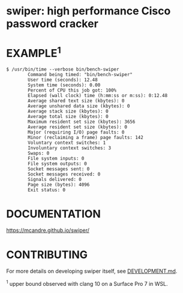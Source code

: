 # swiper: high performance Cisco password cracker

# EXAMPLE<sup>1</sup>

```console
$ /usr/bin/time --verbose bin/bench-swiper
        Command being timed: "bin/bench-swiper"
        User time (seconds): 12.48
        System time (seconds): 0.00
        Percent of CPU this job got: 100%
        Elapsed (wall clock) time (h:mm:ss or m:ss): 0:12.48
        Average shared text size (kbytes): 0
        Average unshared data size (kbytes): 0
        Average stack size (kbytes): 0
        Average total size (kbytes): 0
        Maximum resident set size (kbytes): 3656
        Average resident set size (kbytes): 0
        Major (requiring I/O) page faults: 0
        Minor (reclaiming a frame) page faults: 142
        Voluntary context switches: 1
        Involuntary context switches: 3
        Swaps: 0
        File system inputs: 0
        File system outputs: 0
        Socket messages sent: 0
        Socket messages received: 0
        Signals delivered: 0
        Page size (bytes): 4096
        Exit status: 0
```

# DOCUMENTATION

https://mcandre.github.io/swiper/

# CONTRIBUTING

For more details on developing swiper itself, see [DEVELOPMENT.md](DEVELOPMENT.md).

<sup>1</sup> upper bound observed with clang 10 on a Surface Pro 7 in WSL.
